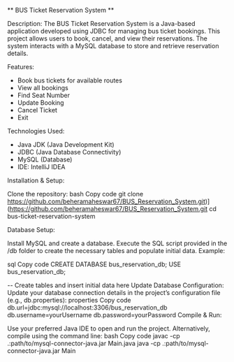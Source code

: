 ** BUS Ticket Reservation System **

Description: 
            The BUS Ticket Reservation System is a Java-based application developed using JDBC for managing bus ticket bookings.
            This project allows users to book, cancel, and view their reservations.
            The system interacts with a MySQL database to store and retrieve reservation details.

Features:
* Book bus tickets for available routes
* View all bookings
* Find Seat Number
* Update Booking
* Cancel Ticket
* Exit

Technologies Used:
* Java JDK (Java Development Kit)
* JDBC (Java Database Connectivity)
* MySQL (Database)
* IDE: IntelliJ IDEA

 Installation & Setup:
 
 Clone the repository:
bash
Copy code
git clone https://github.com/beheramaheswar67/BUS_Reservation_System.git)](https://github.com/beheramaheswar67/BUS_Reservation_System.git
cd bus-ticket-reservation-system

Database Setup:

Install MySQL and create a database.
Execute the SQL script provided in the /db folder to create the necessary tables and populate initial data.
Example:

sql
Copy code
CREATE DATABASE bus_reservation_db;
USE bus_reservation_db;

-- Create tables and insert initial data here
Update Database Configuration:
Update your database connection details in the project’s configuration file (e.g., db.properties):
properties
Copy code
db.url=jdbc:mysql://localhost:3306/bus_reservation_db
db.username=yourUsername
db.password=yourPassword
Compile & Run:

Use your preferred Java IDE to open and run the project.
Alternatively, compile using the command line:
bash
Copy code
javac -cp .:path/to/mysql-connector-java.jar Main.java
java -cp .:path/to/mysql-connector-java.jar Main




